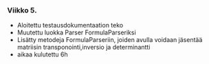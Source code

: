 ### Viikko 5.
* Aloitettu testausdokumentaation teko
* Muutettu luokka Parser FormulaParseriksi
* Lisätty metodeja FormulaParseriin, joiden avulla voidaan jäsentää matriisin transponointi,inversio ja determinantti
* aikaa kulutettu 6h
